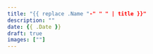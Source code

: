 ```yaml
---
title: "{{ replace .Name "-" " " | title }}"
description: ""
date: {{ .Date }}
draft: true
images: [""]
---
```

